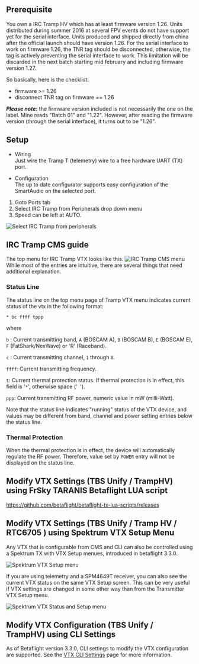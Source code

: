 ## Prerequisite

You own a IRC Tramp HV which has at least firmware version 1.26. Units distributed during summer 2016 at several FPV events do not have support yet for the serial interface. Units produced and shipped directly from china after the official launch should have version 1.26. For the serial interface to work on firmware 1.26, the TNR tag should be disconnected, otherwise, the tag is actively preventing the serial interface to work. This limitation will be discarded in the next batch starting mid february and including firmware version 1.27.

So basically, here is the checklist:
- firmware >= 1.26
- disconnect TNR tag on firmware == 1.26

***Please note:*** the firmware version included is not necessarily the one on the label. Mine reads "Batch 01" and "1.22". However, after reading the firmware version (through the serial interface), it turns out to be "1.26".

## Setup

- Wiring  
Just wire the Tramp T (telemetry) wire to a free hardware UART (TX) port.

- Configuration  
The up to date configurator supports easy configuration of the SmartAudio on the selected port.

1. Goto Ports tab
2. Select IRC Tramp from Peripherals drop down menu
3. Speed can be left at AUTO.

![Select IRC Tramp from peripherals](https://cloud.githubusercontent.com/assets/14850998/22005847/ddc6641a-dca9-11e6-8de3-64dc39ecb5cf.png)


## IRC Tramp CMS guide
The top menu for IRC Tramp VTX looks like this.
![IRC Tramp CMS menu](https://cloud.githubusercontent.com/assets/14850998/21991074/8bd7c464-dc54-11e6-822c-53defecdc915.jpg)
While most of the entries are intuitive, there are several things that need additional explanation.

### Status Line
The status line on the top menu page of Tramp VTX menu indicates current status of the vtx in the following format:

```
* bc ffff tppp
```

where

`b` : Current transmitting band, `A` (BOSCAM A), `B` (BOSCAM B), `E` (BOSCAM E), `F` (FatShark/NexWave) or 'R' (Raceband).

`c` : Current transmitting channel, `1` through `8`.

`ffff`: Current transmitting frequency.

`t`: Current thermal protection status. If thermal protection is in effect, this field is '`*`', otherwise space ('` `').

`ppp`: Current transmitting RF power, numeric value in mW (milli-Watt).

Note that the status line indicates "running" status of the VTX device, and values may be different from band, channel and power setting entries below the status line.

### Thermal Protection
When the thermal protection is in effect, the device will automatically regulate the RF power. Therefore, value set by `POWER` entry will not be displayed on the status line.

## Modify VTX Settings (TBS Unify / TrampHV) using FrSky TARANIS Betaflight LUA script  
https://github.com/betaflight/betaflight-tx-lua-scripts/releases  

## Modify VTX Settings (TBS Unify / Tramp HV / RTC6705 ) using Spektrum VTX Setup Menu 
Any VTX that is configurable from CMS and CLI can also be controlled using a Spektrum TX with VTX Setup menues, introduced in betaflight 3.3.0.

![Spektrum VTX Setup menu](https://raw.githubusercontent.com/wiki/betaflight/betaflight/images/Spektrum_VTX_Control_menu.jpg)

If you are using telemetry and a SPM4649T receiver, you can also see the current VTX status on the same VTX Setup screen. This can be very useful if VTX settings are changed in some other way than from the Transmitter VTX Setup menu.

![Spektrum VTX Status and Setup menu](https://raw.githubusercontent.com/wiki/betaflight/betaflight/images/Spektrum_VTX_Control_status_menu_1.21exp.jpg)

## Modify VTX Configuration (TBS Unify / TrampHV) using CLI Settings
As of Betaflight version 3.3.0, CLI settings to modify the VTX configuration are supported. See the [VTX CLI Settings](/betaflight/betaflight/wiki/VTX-CLI-Settings) page for more information.
